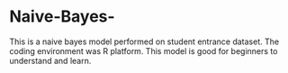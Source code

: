 # Naive-Bayes-
This is a naive bayes model performed on student entrance dataset. The coding environment was R platform. This model is good for beginners to understand and learn.
